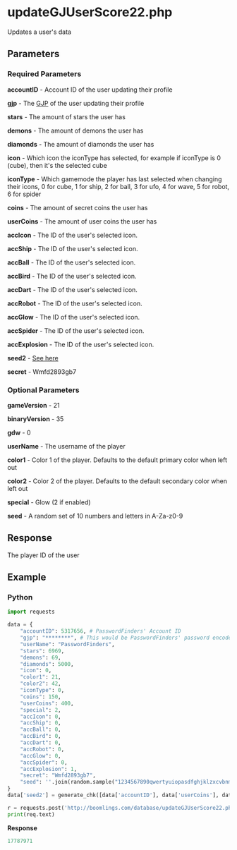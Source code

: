 # updateGJUserScore22.php

Updates a user's data

## Parameters

### Required Parameters

**accountID** - Account ID of the user updating their profile

**gjp** - The [GJP](/topics/encryption/gjp.md) of the user updating their profile

**stars** - The amount of stars the user has

**demons** - The amount of demons the user has

**diamonds** - The amount of diamonds the user has

**icon** - Which icon the iconType has selected, for example if iconType is 0 (cube), then it's the selected cube

**iconType** - Which gamemode the player has last selected when changing their icons, 0 for cube, 1 for ship, 2 for ball, 3 for ufo, 4 for wave, 5 for robot, 6 for spider

**coins** - The amount of secret coins the user has

**userCoins** - The amount of user coins the user has

**accIcon** - The ID of the user's selected icon.

**accShip** - The ID of the user's selected icon.

**accBall** - The ID of the user's selected icon.

**accBird** - The ID of the user's selected icon.

**accDart** - The ID of the user's selected icon.

**accRobot** - The ID of the user's selected icon.

**accGlow** - The ID of the user's selected icon.

**accSpider** - The ID of the user's selected icon.

**accExplosion** - The ID of the user's selected icon.

**seed2** - [See here](/topics/encryption/chk?id=user-profile)

**secret** - Wmfd2893gb7

### Optional Parameters

**gameVersion** - 21

**binaryVersion** - 35

**gdw** - 0

**userName** - The username of the player

**color1** - Color 1 of the player. Defaults to the default primary color when left out

**color2** - Color 2 of the player. Defaults to the default secondary color when left out

**special** - Glow (2 if enabled)

**seed** - A random set of 10 numbers and letters in A-Za-z0-9

## Response

The player ID of the user

## Example

<!-- tabs:start -->

### **Python**

```py
import requests

data = {
    "accountID": 5317656, # PasswordFinders' Account ID
    "gjp": "********", # This would be PasswordFinders' password encoded with GJP encryption
    "userName": "PasswordFinders",
    "stars": 6969,
    "demons": 69,
    "diamonds": 5000,
    "icon": 0,
    "color1": 21,
    "color2": 42,
    "iconType": 0,
    "coins": 150,
    "userCoins": 400,
    "special": 2,
    "accIcon": 0,
    "accShip": 0,
    "accBall": 0,
    "accBird": 0,
    "accDart": 0,
    "accRobot": 0,
    "accGlow": 0,
    "accSpider": 0,
    "accExplosion": 1,
    "secret": "Wmfd2893gb7",
    "seed": ''.join(random.sample("1234567890qwertyuiopasdfghjklzxcvbnmQWERTYUIOPASDFGHJKLZXCVBNM", 10))
}
data['seed2'] = generate_chk([data['accountID'], data['userCoins'], data['demons'], data['stars'], data['coins'], data['iconType'], data['icon'], data['diamonds'], data['accIcon'], data['accShip'], data['accBall'], data['accBird'], data['accDart'], data['accRobot'], data['accGlow'], data['accSpider'], data['accExplosion']], "85271", "xI35fsAapCRg")

r = requests.post('http://boomlings.com/database/updateGJUserScore22.php', data=data)
print(req.text)
```

**Response**
```py
17787971
```

<!-- tabs:end -->